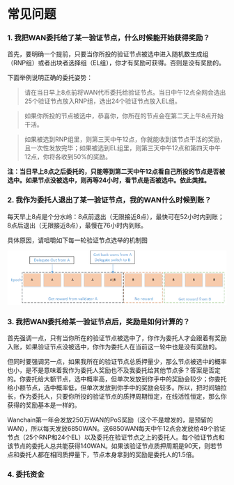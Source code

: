 # 常见问题
### 1. 我把WAN委托给了某一验证节点，什么时候能开始获得奖励？

首先，要明确一个提前，只要当你所投的验证节点被选中进入随机数生成组（RNP组）或者出块者选择组（EL组），你才有奖励可获得。否则是没有奖励的。

下面举例说明正确的委托姿势：

> 请在当日早上8点前将WAN代币委托给验证节点。当日中午12点全网会选出25个验证节点放入RNP组，选出24个验证节点放入EL组。

> 如果你所投的节点被选中，恭喜你，你所在的节点会在第二天上午8点开始干活。

> 如果被选到RNP组里，则第三天中午12点，你就能收到该节点干活的奖励，且一次性发放完毕；如果被选到EL组里，则第三天中午12点和第四天中午12点，你将各收到50%的奖励。

**注：当日早上8点之后委托的，只能等到第二天中午12点看自己所投的节点是否被选中。如果节点没被选中，则再等24小时，看节点是否被选中。依此类推。**

### 2. 我作为委托人退出了某一验证节点，我的WAN什么时候到账？

每天早上8点是个分水岭：8点前退出（无限接近8点），最快可在52小时内到账；8点后退出（无限接近8点），最慢在76小时内到账。

具体原因，请咀嚼如下每一轮验证节点选举的机制图

![](media/epochexit.png)

### 3. 我把WAN委托给某一验证节点后，奖励是如何计算的？

首先强调一点，只有当你所在的验证节点被选中了，你作为委托人才会跟着有奖励入账，如果验证节点没被选中，你作为委托人在当前这一轮中也是没有奖励的。

但同时要强调另一点，如果我所在的验证节点总质押量少，那么节点被选中的概率也小，是不是意味着我作为委托人奖励也不及我委托给其他节点多？答案是否定的。你委托给大额节点，选中概率高，但单次发放到你手中的奖励会较少；你委托给小额节点，选中概率低，但单次发放到你手中的奖励会较多。所以，把时间轴拉长，作为委托人，只要你所投的验证节点的质押周期恒定，在线活性恒定，那么你获得的奖励基本是一样的。

Wanchain第一年会发放250万WAN的PoS奖励（这个不是增发的，是预留的WAN），所以每天发放6850WAN。这6850WAN每天中午12点会发放给49个验证节点（25个RNP和24个EL）以及委托在验证节点之上的委托人。每个验证节点和该节点的委托人总共能获得140WAN。如果该验证节点质押周期是90天，则若节点和委托人都在相同质押量下，节点本身拿到的奖励是委托人的1.5倍。

### 4. 委托资金
